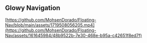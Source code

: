 ## Glowy Navigation 


[https://github.com/MohsenDorado/Floating-Nav/blob/main/assets/1719508056205.mp4](https://github.com/MohsenDorado/Floating-Nav/assets/161645984/48b9522b-7e30-468e-b95a-c42651f8ed7f)

